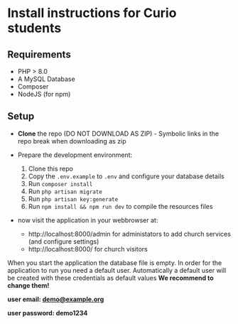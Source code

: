 # Install instructions for Curio students

## Requirements

* PHP > 8.0
* A MySQL Database
* Composer
* NodeJS (for npm)

## Setup

* **Clone** the repo (DO NOT DOWNLOAD AS ZIP) - Symbolic links in the repo break when downloading as zip
* Prepare the development environment:
  1. Clone this repo
  2. Copy the `.env.example` to `.env` and configure your database details
  3. Run `composer install`
  4. Run `php artisan migrate`
  5. Run `php artisan key:generate`
  6. Run `npm install && npm run dev` to compile the resources files

* now visit the application in your webbrowser at:
  * http://localhost:8000/admin for administators to add church services (and configure settings)
  * http://localhost:8000/ for church visitors

When you start the application the database file is empty. In order for the application to run you need a default user.
Automatically a default user will be created with these credentials as default values **We recommend to change them!**

**user email: demo@example.org**

**user password: demo1234**
